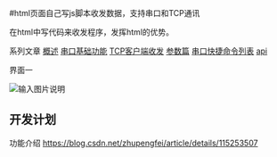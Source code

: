#html页面自己写js脚本收发数据，支持串口和TCP通讯

在html中写代码来收发程序，发挥html的优势。

系列文章
[概述](https://www.yuque.com/zhufei2020/qhczst/mheuhh)
[串口基础功能](https://www.yuque.com/zhufei2020/qhczst/wna5gy)
[TCP客户端收发](https://www.yuque.com/zhufei2020/qhczst/yg3qkm)
[参数篇](https://www.yuque.com/zhufei2020/qhczst/dnyc4z)
[串口快捷命令列表](https://www.yuque.com/zhufei2020/qhczst/eg1fdn)
[api](https://www.yuque.com/zhufei2020/qhczst/hdzahf)

界面一

![输入图片说明](https://images.gitee.com/uploads/images/2021/0405/204905_a637351b_1355889.png "屏幕截图.png")


## 开发计划



功能介绍
https://blog.csdn.net/zhupengfei/article/details/115253507







